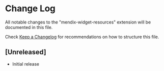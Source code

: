 # Change Log

All notable changes to the "mendix-widget-resources" extension will be documented in this file.

Check [Keep a Changelog](http://keepachangelog.com/) for recommendations on how to structure this file.

## [Unreleased]

- Initial release
